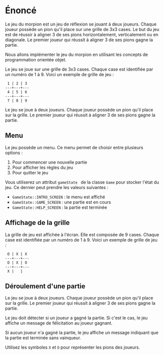 # Énoncé

Le jeu du morpion est un jeu de réflexion se jouant à deux joueurs. Chaque joueur possède un pion qu'il place sur une grille de 3x3 cases. Le but du jeu est de réussir à aligner 3 de ses pions horizontalement, verticalement ou en diagonale. Le premier joueur qui réussit à aligner 3 de ses pions gagne la partie.

Nous allons implémenter le jeu du morpion en utilisant les concepts de programmation orientée objet.

Le jeu se joue sur une grille de 3x3 cases. Chaque case est identifiée par un numéro de 1 à 9. Voici un exemple de grille de jeu :

```
 1 | 2 | 3
---+---+---
 4 | 5 | 6
---+---+---
 7 | 8 | 9
```

Le jeu se joue à deux joueurs. Chaque joueur possède un pion qu'il place sur la grille. Le premier joueur qui réussit à aligner 3 de ses pions gagne la partie.
 
## Menu

Le jeu possède un menu. Ce menu permet de choisir entre plusieurs options :
1. Pour commencer une nouvelle partie
2. Pour afficher les règles du jeu
3. Pour quitter le jeu

Vous utiliserez un attribut `gameState ` de la classe `Game` pour stocker l'état du jeu. Ce dernier peut prendre les valeurs suivantes :
- `GameState::INTRO_SCREEN` : le menu est affiché
- `GameState::GAME_SCREEN` : une partie est en cours
- `GameState::HELP_SCREEN` : la partie est terminée

## Affichage de la grille

La grille de jeu est affichée à l'écran. Elle est composée de 9 cases. Chaque case est identifiée par un numéro de 1 à 9. Voici un exemple de grille de jeu :

```
 O | X | X 
---+---+---
 O | X | O 
---+---+---
 X |   |   
```

## Déroulement d'une partie

Le jeu se joue à deux joueurs. Chaque joueur possède un pion qu'il place sur la grille. Le premier joueur qui réussit à aligner 3 de ses pions gagne la partie.

Le jeu doit détecter si un joueur a gagné la partie. Si c'est le cas, le jeu affiche un message de félicitation au joueur gagnant.

Si aucun joueur n'a gagné la partie, le jeu affiche un message indiquant que la partie est terminée sans vainqueur.

Utilisez les symboles `X` et `O` pour représenter les pions des joueurs.